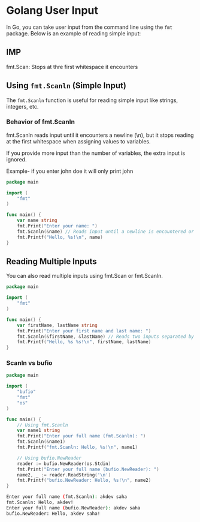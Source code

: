 # Golang User Input

In Go, you can take user input from the command line using the `fmt` package. Below is an example of reading simple input:


## IMP
fmt.Scan: Stops at thre first whitespace it encounters


## Using `fmt.Scanln` (Simple Input)
The `fmt.Scanln` function is useful for reading simple input like strings, integers, etc.

### Behavior of fmt.Scanln
fmt.Scanln reads input until it encounters a newline (\n), but it stops reading at the first whitespace when assigning values to variables.

If you provide more input than the number of variables, the extra input is ignored.

Example- if you enter john doe it will only print john


```go
package main

import (
	"fmt"
)

func main() {
	var name string
	fmt.Print("Enter your name: ")
	fmt.Scanln(&name) // Reads input until a newline is encountered or a space is encountered
	fmt.Printf("Hello, %s!\n", name)
}
```


## Reading Multiple Inputs
You can also read multiple inputs using fmt.Scan or fmt.Scanln.

```go
package main

import (
	"fmt"
)

func main() {
	var firstName, lastName string
	fmt.Print("Enter your first name and last name: ")
	fmt.Scanln(&firstName, &lastName) // Reads two inputs separated by a space
	fmt.Printf("Hello, %s %s!\n", firstName, lastName)
}
```


### Scanln vs bufio
```go
package main

import (
	"bufio"
	"fmt"
	"os"
)

func main() {
	// Using fmt.Scanln
	var name1 string
	fmt.Print("Enter your full name (fmt.Scanln): ")
	fmt.Scanln(&name1)
	fmt.Printf("fmt.Scanln: Hello, %s!\n", name1)

	// Using bufio.NewReader
	reader := bufio.NewReader(os.Stdin)
	fmt.Print("Enter your full name (bufio.NewReader): ")
	name2, _ := reader.ReadString('\n')
	fmt.Printf("bufio.NewReader: Hello, %s!\n", name2)
}
```

```bash
Enter your full name (fmt.Scanln): akdev saha
fmt.Scanln: Hello, akdev!
Enter your full name (bufio.NewReader): akdev saha
bufio.NewReader: Hello, akdev saha!
```